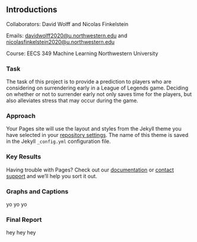 ## Introductions

Collaborators: David Wolff and Nicolas Finkelstein

Emails: davidwolff2020@u.northwestern.edu and nicolasfinkelstein2020@u.northwestern.edu

Course: EECS 349 Machine Learning Northwestern University

### Task

The task of this project is to provide a prediction to players who are considering on surrendering early in a League of Legends game. Deciding on whether or not to surrender early not only saves time for the players, but also alleviates stress that may occur during the game.


### Approach

Your Pages site will use the layout and styles from the Jekyll theme you have selected in your [repository settings](https://github.com/djwolff/ShouldIFF/settings). The name of this theme is saved in the Jekyll `_config.yml` configuration file.

### Key Results

Having trouble with Pages? Check out our [documentation](https://help.github.com/categories/github-pages-basics/) or [contact support](https://github.com/contact) and we’ll help you sort it out.

### Graphs and Captions

yo yo yo

### Final Report

hey hey hey
